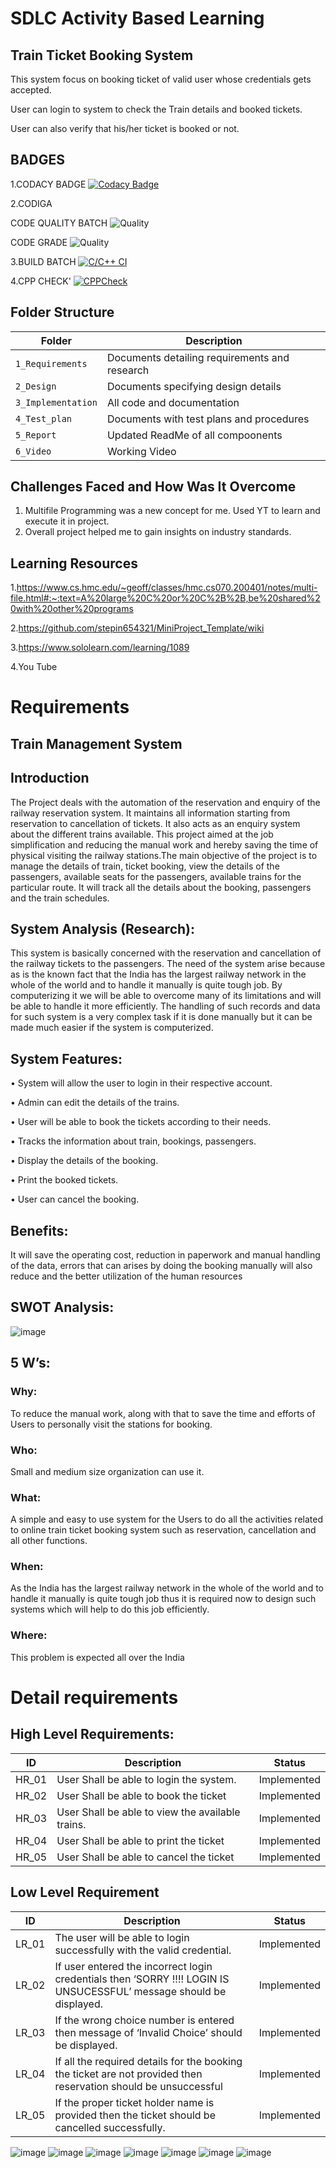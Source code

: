 # SDLC Activity Based Learning


## Train Ticket Booking System
This system focus on booking ticket of valid user whose credentials gets accepted.

User can login to system to check the Train details and booked tickets.

User can also verify that his/her ticket is booked or not.

## BADGES
1.CODACY BADGE
[![Codacy Badge](https://app.codacy.com/project/badge/Grade/2e7065024d16448b806dddc8ae9c5892)](https://www.codacy.com/gh/patilsliet/PRACTICE_PRJ/dashboard?utm_source=github.com&amp;utm_medium=referral&amp;utm_content=patilsliet/PRACTICE_PRJ&amp;utm_campaign=Badge_Grade)

2.CODIGA

 CODE QUALITY BATCH
 ![Quality](https://api.codiga.io/project/32280/score/svg)

 CODE GRADE 
 ![Quality](https://api.codiga.io/project/32280/status/svg)

3.BUILD BATCH
[![C/C++ CI](https://github.com/patilsliet/PRACTICE_PRJ/actions/workflows/c-cpp.yml/badge.svg)](https://github.com/patilsliet/PRACTICE_PRJ/actions/workflows/c-cpp.yml)

4.CPP CHECK'
[![CPPCheck](https://github.com/patilsliet/PRACTICE_PRJ/actions/workflows/cpcheck.yml/badge.svg)](https://github.com/patilsliet/PRACTICE_PRJ/actions/workflows/cpcheck.yml)



## Folder Structure
Folder             | Description
-------------------| -----------------------------------------
`1_Requirements`   | Documents detailing requirements and research
`2_Design`         | Documents specifying design details
`3_Implementation` | All code and documentation
`4_Test_plan`      | Documents with test plans and procedures
`5_Report`         | Updated ReadMe of all compoonents
`6_Video`          | Working Video

 

## Challenges Faced and How Was It Overcome

1. Multifile Programming was a new concept for me. Used YT to learn and execute it in project.
2. Overall project helped me to gain insights on industry standards.


## Learning Resources
1.https://www.cs.hmc.edu/~geoff/classes/hmc.cs070.200401/notes/multi-file.html#:~:text=A%20large%20C%20or%20C%2B%2B,be%20shared%20with%20other%20programs

2.https://github.com/stepin654321/MiniProject_Template/wiki

3.https://www.sololearn.com/learning/1089

4.You Tube

# Requirements
## Train Management System
## Introduction
The Project deals with the automation of the reservation and enquiry of the railway reservation system. It maintains all information starting from reservation to cancellation of tickets. It also acts as an enquiry system about the different trains available. This project aimed at the job simplification and reducing the manual work and hereby saving the time of physical visiting the railway stations.The main objective of the project is to manage the details of train, ticket booking, view the 
details of the passengers, available seats for the passengers, available trains for the particular route. It will track all the details about the booking, passengers and the train schedules.

## System Analysis (Research):
This system is basically concerned with the reservation and cancellation of the railway tickets to the passengers. The need of the system arise because as is the known fact that the India has the largest railway network in the whole of the world and to handle it manually is quite tough job. By computerizing it we will be able to overcome many of its limitations and will be able to handle it more efficiently. The handling of such records and data for such system is a very complex task if it is done manually but it can be made much easier if the system is computerized.

## System Features:
• System will allow the user to login in their respective account.

• Admin can edit the details of the trains.

• User will be able to book the tickets according to their needs.

• Tracks the information about train, bookings, passengers.

• Display the details of the booking.

• Print the booked tickets.

• User can cancel the booking.

## Benefits:
It will save the operating cost, reduction in paperwork and manual handling of the data, errors that can arises by doing the booking manually will also reduce and the better utilization of the human resources

## SWOT Analysis:

![image](https://user-images.githubusercontent.com/101458188/161370279-70dd7e4f-33a6-4455-85f3-8caef7e84da5.png)

## 5 W’s:
### Why: 
To reduce the manual work, along with that to save the time and efforts of Users to personally visit the stations for booking.

### Who:
Small and medium size organization can use it.

### What:
A simple and easy to use system for the Users to do all the activities related to online train ticket booking system such as reservation, cancellation and all other functions.

### When:
As the India has the largest railway network in the whole of the world and to handle it manually is quite tough job thus it is required now to design such systems which will help to do this job efficiently.

### Where:
This problem is expected all over the India

# Detail requirements
## High Level Requirements:

| ID | Description | Status |
|----|-------------|--------|
| HR_01|User Shall be able to login the system.|Implemented|
| HR_02|User Shall be able to book the ticket |Implemented |
| HR_03|User Shall be able to view the available trains. | Implemented |
| HR_04|User Shall be able to print the ticket|Implemented|
|HR_05|User Shall be able to cancel the ticket|Implemented|
## Low Level Requirement 
|ID|Description|Status|
|--|-----------|------|
|LR_01|	The user will be able to login successfully with the valid credential.	|Implemented |
|LR_02|	If user entered the incorrect login credentials then ‘SORRY !!!! LOGIN IS UNSUCESSFUL’ message should be displayed.|	Implemented|
|LR_03|If the wrong choice number is entered then message of ‘Invalid Choice’ should be displayed.|Implemented|
|LR_04|If all the required details for the booking the ticket are not provided then reservation should be unsuccessful	|Implemented|
|LR_05|	If the proper ticket holder name is provided then the ticket should be cancelled successfully.	|Implemented|

![image](https://user-images.githubusercontent.com/101458188/161373317-8b64de9f-b85e-4edc-a779-d3b7c2835a91.png)
![image](https://user-images.githubusercontent.com/101458188/161373327-1898e6b4-6a44-4922-b8fa-b23f77cdf2e0.png)
![image](https://user-images.githubusercontent.com/101458188/161373336-b8bc3c78-bd98-4fd5-88eb-fe361903808d.png)
![image](https://user-images.githubusercontent.com/101458188/161373347-3044f1a9-d152-4c3b-b73d-19b980f571fc.png)
![image](https://user-images.githubusercontent.com/101458188/161373372-f870fbb3-3a8e-4a52-a6e1-569b2a0c6096.png)
![image](https://user-images.githubusercontent.com/101458188/161373381-f2732a76-3faf-417a-9474-747a78bfef91.png)
![image](https://user-images.githubusercontent.com/101458188/161373389-7945963a-ef65-431e-be78-475a164ff8ac.png)







